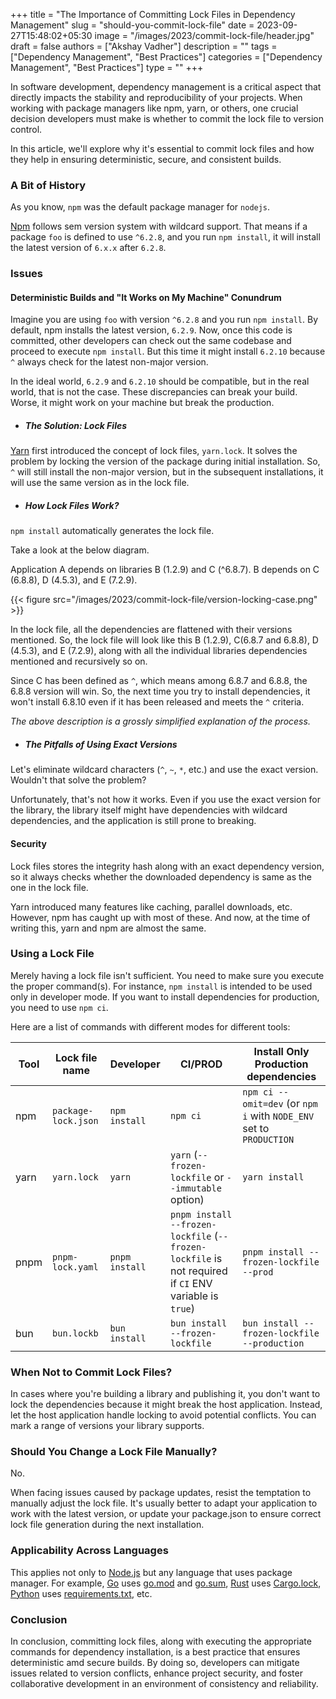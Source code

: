 +++
title = "The Importance of Committing Lock Files in Dependency Management"
slug = "should-you-commit-lock-file"
date = 2023-09-27T15:48:02+05:30
image = "/images/2023/commit-lock-file/header.jpg"
draft = false
authors = ["Akshay Vadher"]
description = ""
tags = ["Dependency Management", "Best Practices"]
categories = ["Dependency Management", "Best Practices"]
type = ""
+++

In software development, dependency management is a critical aspect that directly impacts the stability and reproducibility of your projects. When working with package managers like npm, yarn, or others, one crucial decision developers must make is whether to commit the lock file to version control. 

In this article, we'll explore why it's essential to commit lock files and how they help in ensuring deterministic, secure, and consistent builds.

### A Bit of History

As you know, `npm` was the default package manager for `nodejs`.

[Npm](https://www.npmjs.com/) follows sem version system with wildcard support. That means if
a package `foo` is defined to use `^6.2.8`, and you run `npm install`, it will install the latest version of `6.x.x`
after `6.2.8`.

### Issues

#### Deterministic Builds and "It Works on My Machine" Conundrum

Imagine you are using `foo` with version `^6.2.8` and you run `npm install`. By default, npm installs the latest version, `6.2.9`. Now, once this code is committed, other developers can check out the same codebase and proceed to execute `npm install`. But this time it might install `6.2.10` because `^` always check for the latest non-major version.

In the ideal world, `6.2.9` and `6.2.10` should be compatible, but in the real world, that is not the case. These discrepancies can break your
build. Worse, it might work on your machine but break the production.

- ##### The Solution: Lock Files

[Yarn](https://yarnpkg.com/cli) first introduced the concept of lock files, `yarn.lock`. It solves
the problem by locking the version of the package during initial installation. So, `^` will still install the non-major
version, but in the subsequent installations, it will use the same version as in the lock file.

- ##### How Lock Files Work?

`npm install` automatically generates the lock file.

Take a look at the below diagram. 

Application A depends on libraries B (1.2.9) and C (^6.8.7). B depends on C (6.8.8), D (4.5.3), and E (7.2.9).

{{< figure src="/images/2023/commit-lock-file/version-locking-case.png" >}}

In the lock file, all the dependencies are flattened with their versions mentioned. So, the lock file will look like this
B (1.2.9), C(6.8.7 and 6.8.8), D (4.5.3), and E (7.2.9), along with all the individual libraries dependencies mentioned and
recursively so on.

Since C has been defined as `^`, which means among 6.8.7 and 6.8.8, the 6.8.8 version will win. So, the next time you try to install dependencies, it won't install 6.8.10 even if it has been released and meets the `^` criteria.

_The above description is a grossly simplified explanation of the process._

- ##### The Pitfalls of Using Exact Versions

Let's eliminate wildcard characters (`^`, `~`, `*`, etc.) and use the exact version. Wouldn't that solve the problem?

Unfortunately, that's not how it works. 
Even if you use the exact version for the library, the library itself might have dependencies with wildcard
dependencies, and the application is still prone to breaking.

#### Security

Lock files stores the integrity hash along with an exact dependency version, so it always checks whether the downloaded dependency is same as the one in the lock file.

Yarn introduced many features like caching, parallel downloads, etc. However, npm has caught up with most of these. And now, at the time of writing this, yarn and npm are almost the same.

### Using a Lock File

Merely having a lock file isn't sufficient. You need to make sure you execute the proper command(s). 
For instance, `npm install` is intended to be used only in developer mode. If you want to install dependencies for production, you
need to use `npm ci`.

Here are a list of commands with different modes for different tools:

|   Tool   | Lock file name      | Developer      | CI/PROD                                                                                               | Install Only Production dependencies                                |
|----------|---------------------|----------------|-------------------------------------------------------------------------------------------------------|---------------------------------------------------------------------|
|   npm    | `package-lock.json` | `npm install`  | `npm ci`                                                                                              | `npm ci --omit=dev` (or `npm i` with `NODE_ENV` set to `PRODUCTION` |
|   yarn   | `yarn.lock`         | `yarn`         | `yarn` (`--frozen-lockfile` or `--immutable` option)                                                  | `yarn install`                                                      |
|   pnpm   | `pnpm-lock.yaml`    | `pnpm install` | `pnpm install --frozen-lockfile` (`--frozen-lockfile` is not required if `CI` ENV variable is `true`) | `pnpm install --frozen-lockfile --prod`                             |
|   bun    | `bun.lockb`         | `bun install`  | `bun install --frozen-lockfile`                                                                       | `bun install --frozen-lockfile --production`                        |

### When Not to Commit Lock Files?

In cases where you're building a library and publishing it, you don't want to lock the dependencies because it might break the host
application. Instead, let the host application handle locking to avoid potential conflicts. You can mark a range of
versions your library supports.

### Should You Change a Lock File Manually?

No.

When facing issues caused by package updates, resist the temptation to manually adjust the lock file. It's usually better to adapt your application to work with the latest version, or update your package.json to ensure correct lock file generation during the next installation.

### Applicability Across Languages

This applies not only to [Node.js](https://nodejs.org/en) but any language that uses package manager. For example,
[Go](https://golang.org/) uses [go.mod](https://golang.org/ref/mod) and [go.sum](https://golang.org/ref/mod#go-sum-in),
[Rust](https://www.rust-lang.org/)
uses [Cargo.lock](https://doc.rust-lang.org/cargo/guide/cargo-toml-vs-cargo-lock.html),
[Python](https://www.python.org/) uses [requirements.txt](https://pip.pypa.io/en/stable/user_guide/#requirements-files),
etc.

### Conclusion

In conclusion, committing lock files, along with executing the appropriate commands for dependency installation, is a best practice that ensures deterministic amd secure builds. 
By doing so, developers can mitigate issues related to version conflicts, enhance project security, and foster collaborative development in an environment of consistency and reliability.


